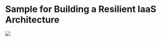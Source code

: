 # Sample for Building a Resilient IaaS Architecture



<a href="https://azuredeploy.net/" target="_blank">
    <img src="http://azuredeploy.net/deploybutton.png"/>
</a>